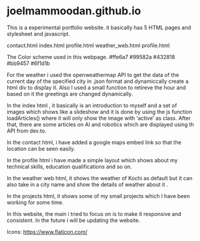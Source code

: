 # joelmammoodan.github.io
This is a experimental portfolio website. it basically has 5 HTML pages and stylesheet and javascript.

contact.html
index.html
profile.html
weather_web.html
profile.html

The Color scheme used in this webpage.
#ffe6a7   #99582a   #432818   #bb9457   #6f1d1b


For the weather i used the openweathermap API to get the data of the current day of the specified city in .json format and dynamiccally create a html div to display it.
Also I used a small function to retireve the hour and based on it the greetings are changed dynamically.

In the index html , it basically is an introduction to myself and a set of images which shows like a slideshow and it is done by using the js function loadArticles() where it will only show the image with 'active' as class.
After that, there are some articles on AI and robotics which are displayed using th API from dev.to.

In the contact html, i have added a google maps embed link so that the location can be seen easily.

In the profile html i have made a simple layout which shows about my technical skills, education qualifications and so on.

In the weather web html, it shows the weather of Kochi as default but it can also take in a city name and show the details of weather about it .

In the projects html, it shows some of my small projects which I have been working for some time.


In this website, the main i tried to focus on is to make it responsive and consistent. In the future i will be updating the website.

Icons:
https://www.flaticon.com/

